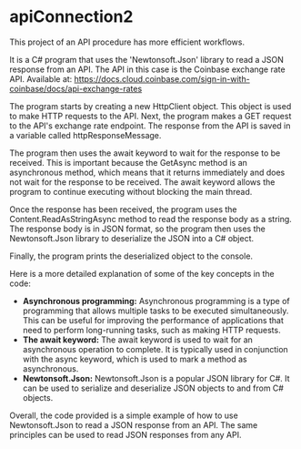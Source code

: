 # apiConnection2
This project of an API procedure has more efficient workflows. 

It is a C# program that uses the 'Newtonsoft.Json' library to read a JSON response from an API. The API in this case is the Coinbase exchange rate API. Available at: https://docs.cloud.coinbase.com/sign-in-with-coinbase/docs/api-exchange-rates

The program starts by creating a new HttpClient object. This object is used to make HTTP requests to the API. Next, the program makes a GET request to the API's exchange rate endpoint. The response from the API is saved in a variable called httpResponseMessage.

The program then uses the await keyword to wait for the response to be received. This is important because the GetAsync method is an asynchronous method, which means that it returns immediately and does not wait for the response to be received. The await keyword allows the program to continue executing without blocking the main thread.

Once the response has been received, the program uses the Content.ReadAsStringAsync method to read the response body as a string. The response body is in JSON format, so the program then uses the Newtonsoft.Json library to deserialize the JSON into a C# object.

Finally, the program prints the deserialized object to the console.

Here is a more detailed explanation of some of the key concepts in the code:

* **Asynchronous programming:** Asynchronous programming is a type of programming that allows multiple tasks to be executed simultaneously. This can be useful for improving the performance of applications that need to perform long-running tasks, such as making HTTP requests.
* **The await keyword:** The await keyword is used to wait for an asynchronous operation to complete. It is typically used in conjunction with the async keyword, which is used to mark a method as asynchronous.
* **Newtonsoft.Json:** Newtonsoft.Json is a popular JSON library for C#. It can be used to serialize and deserialize JSON objects to and from C# objects.

Overall, the code provided is a simple example of how to use Newtonsoft.Json to read a JSON response from an API. The same principles can be used to read JSON responses from any API.
